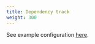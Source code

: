 ```yaml
---
title: Dependency track
weight: 300
---
```


See example configuration [here](https://github.com/openclarity/kubeclarity/blob/main/shared/pkg/scanner/dependency_track/example/README.md).
